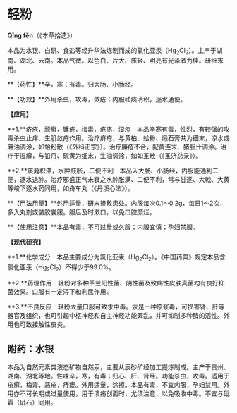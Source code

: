 # 轻粉

**Qīng fěn**（《本草拾遗》）

本品为水银、白矾、食盐等经升华法炼制而成的氯化亚汞（Hg<sub>2</sub>Cl<sub>2</sub>）。主产于湖南、湖北、云南。本品气微。以色白、片大、质轻、明亮有光泽者为佳。研细末用。

**【药性】**辛，寒；有毒。归大肠、小肠经。

**【功效】**外用杀虫，攻毒，敛疮；内服祛痰消积，逐水通便。

**【应用】**

**1.**疥疮，顽癣，臁疮，梅毒，疮疡，湿疹　本品辛寒有毒，性烈，有较强的攻毒杀虫止痒、生肌敛疮作用。治疗疥疮，与黄柏、蛤粉、煅石膏共为细末，凉水或麻油调涂，如蛤粉散（《外科正宗》）。治疗臁疮不合，配黄连末、猪胆汁调涂。治疗干湿癣，与铅丹、硫黄为细末，生油调涂，如如圣散（《圣济总录》）。

**2.**痰涎积滞，水肿鼓胀，二便不利　本品入大肠、小肠经，内服能通利二便，逐水退肿。治疗邪盛正气未衰之水肿胀满、二便不利，常与甘遂、大戟、大黄等峻下逐水药同用，如舟车丸（《丹溪心法》）。

**【用法用量】**外用适量，研末掺敷患处。内服每次0.1～0.2g，每日1～2次，多入丸剂或装胶囊服。服后及时漱口，以免口腔糜烂。

**【使用注意】**本品有毒，不可过量或久服；内服宜慎；孕妇禁服。

**【现代研究】**

**1.**化学成分　本品主要成分为氯化亚汞（Hg<sub>2</sub>Cl<sub>2</sub>）。《中国药典》规定本品含氯化亚汞（Hg<sub>2</sub>Cl<sub>2</sub>）不得少于99.0%。

**2.**药理作用　轻粉对多种革兰阳性菌、阴性菌及致病性皮肤真菌均有良好抑菌效果。口服有一定泻下和利尿作用。

**3.**不良反应　轻粉大量口服可致汞中毒。汞是一种原浆毒，可损害肾、肝等器官及组织，也可引起中枢神经和自主神经功能紊乱，并可抑制多种酶的活性。外用也可致接触性皮炎。

## 附药：水银

本品为自然元素类液态矿物自然汞，主要从辰砂矿经加工提炼制成。主产于贵州、湖南、湖北等地。性味辛，寒，有毒；归心、肝、肾经。功能杀虫，攻毒。适用于疥癣，梅毒，恶疮，痔瘘。外用适量，涂擦。本品有毒，不宜内服，孕妇禁用。外用亦不可长期或过量使用，用于溃疡创面时，尤须注意，以免吸收中毒。不宜与砒霜（砒石）同用。